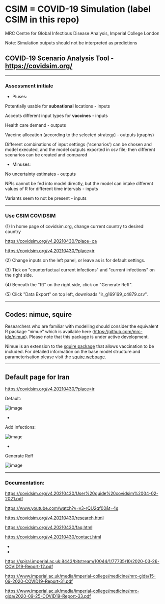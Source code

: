 # CSIM = COVID-19 Simulation (label CSIM in this repo) 

MRC Centre for Global Infectious Disease Analysis, Imperial College London

Note: Simulation outputs should not be interpreted as predictions


## COVID-19 Scenario Analysis Tool - https://covidsim.org/

*******

### Assessment initiale


* Pluses:

Potentially usable for **subnational** locations - inputs 

Accepts different input types for **vaccines** - inputs

Health care demand - outputs

Vaccine allocation (according to the selected strategy) - outputs (graphs)

Different combinations of input settings ('scenarios') can be chosen and model executed, and the model outputs exported in csv file; then different scenarios can be created and compared


* Minuses:

No uncertainty estimates - outputs

NPIs cannot be fed into model directly, but the model can intake different values of R for different time intervals - inputs

Variants seem to not be present - inputs


*******

### Use CSIM COVIDSIM 

(1) In home page of covidsim.org, change current country to desired country

https://covidsim.org/v4.20210430/?place=ca

https://covidsim.org/v4.20210430/?place=ir

(2) Change inputs on the left panel, or leave as is for default settings.

(3) Tick on "counterfactual current infections" and "current infections" on the right side.

(4) Beneath the "Rt" on the right side, click on "Generate Reff".

(5) Click "Data Export" on top left, downloads "ir_g169169_c4879.csv".


*******

## Codes: nimue, squire

Researchers who are familiar with modelling should consider the equivalent R package “nimue” which is available here (https://github.com/mrc-ide/nimue). Please note that this package is under active development.


Nimue is an extension to the [squire package](https://mrc-ide.github.io/squire/) that allows vaccination to be included. For detailed information on the base model structure and parameterisation please visit the [squire webpage](https://mrc-ide.github.io/squire/).


*******

## Default page for Iran


https://covidsim.org/v4.20210430/?place=ir


Default:

![image](https://user-images.githubusercontent.com/30849720/119897623-8bffe380-bef5-11eb-8378-056ef64ff732.png)

*

Add infections:

![image](https://user-images.githubusercontent.com/30849720/119897731-b81b6480-bef5-11eb-81cb-942c7326baf6.png)

*

Generate Reff

![image](https://user-images.githubusercontent.com/30849720/119899621-34af4280-bef8-11eb-9f92-048d01055ecf.png)


*****


### Documentation:

https://covidsim.org/v4.20210430/User%20guide%20covidsim%2004-02-2021.pdf

https://www.youtube.com/watch?v=v3-rQU2qf00&t=4s 

https://covidsim.org/v4.20210430/research.html

https://covidsim.org/v4.20210430/faq.html

https://covidsim.org/v4.20210430/contact.html

*


*

https://spiral.imperial.ac.uk:8443/bitstream/10044/1/77735/10/2020-03-26-COVID19-Report-12.pdf

https://www.imperial.ac.uk/media/imperial-college/medicine/mrc-gida/15-09-2020-COVID19-Report-31.pdf

https://www.imperial.ac.uk/media/imperial-college/medicine/mrc-gida/2020-09-25-COVID19-Report-33.pdf

